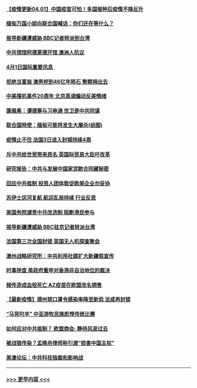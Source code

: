 #### [【疫情更新04.01】中国疫苗可怕！多国接种后疫情不降反升](../pages/prog202/a103078521.md?t=04012201) 
#### [缅甸万国小姐向联合国喊话：你们还在等什么？](../pages/prog202/a103086392.md?t=04012201) 
#### [报导新疆遭威胁 BBC记者转派到台湾](../pages/prog202/a103086329.md?t=04012201) 
#### [中共领馆阿德莱德开馆 澳洲人抗议](../pages/prog202/a103086324.md?t=04012201) 
#### [4月1日国际重要讯息](../pages/prog202/a103086316.md?t=04012201) 
#### [拒绝当富翁 澳男挖到46亿年陨石 整颗捐出去](../pages/prog202/a103086258.md?t=04012201) 
#### [中美撞机事件20周年 北京高调煽动反美情绪](../pages/prog202/a103086198.md?t=04012201) 
#### [蓬佩奥：谭德塞与习串通 世卫是中共同谋](../pages/prog202/a103086167.md?t=04012201) 
#### [联合国特使：缅甸可能将发生大屠杀(组图)](../pages/prog202/a103086120.md?t=04012201) 
#### [疫情止不住 法国3日进入封城持续4周](../pages/prog202/a103086095.md?t=04012201) 
#### [斥中共给世贸带来恶名 英国际贸易大臣吁改革](../pages/prog202/a103085656.md?t=04012201) 
#### [研究报告：中共与发展中国家贷款合同藏秘密](../pages/prog202/a103085651.md?t=04012201) 
#### [回应中共抵制 投资人团体敦促欧美企业勿妥协](../pages/prog202/a103085952.md?t=04012201) 
#### [苏伊士运河复航 航运乱局持续 行业反思](../pages/prog202/a103085984.md?t=04012201) 
#### [美国务院谴责中共改选制 阻断港民参与](../pages/prog202/a103085924.md?t=04012201) 
#### [报导新疆遭威胁 BBC驻京记者转派台湾](../pages/prog202/a103085943.md?t=04012201) 
#### [法国第三次全国封锁 英国无人机探查聚会](../pages/prog202/a103085969.md?t=04012201) 
#### [澳州战略研究所：中共利用社媒扩大新疆假宣传](../pages/prog202/a103085960.md?t=04012201) 
#### [时事拼盘 美政府重申对香港非自治地位的裁决](../pages/prog202/a103085965.md?t=04012201) 
#### [频传造成血栓死亡 AZ疫苗在欧盟改名销售](../pages/prog202/a103085885.md?t=04012201) 
#### [【最新疫情】德州禁口罩令感染率降至新低 法或再封锁](../pages/prog202/a103085946.md?t=04012201) 
#### [“马背叼羊” 中亚游牧民族彪悍传统比赛](../pages/prog202/a103085934.md?t=04012201) 
#### [如何应对中共抵制？ 欧盟商会: 静待风波过去](../pages/prog202/a103085860.md?t=04012201) 
#### [被战狼传染？孟晚舟律师称引渡“损害中国主权”](../pages/prog202/a103085841.md?t=04012201) 
#### [美澳论坛：中共科技独裁和影响战](../pages/prog202/a103085865.md?t=04012201) 

----
#### [ >>> 更早内容 <<< ](../indexes/prog202-earlier.md)
